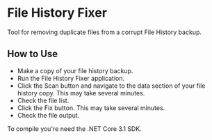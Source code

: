 # File History Fixer
Tool for removing duplicate files from a corrupt File History backup.

## How to Use
- Make a copy of your file history backup.
- Run the File History Fixer application.
- Click the Scan button and navigate to the data section of your file history copy.  This may take several minutes.
- Check the file list.
- Click the Fix button. This may take several minutes.
- Check the file output.

To compile you're need the .NET Core 3.1 SDK.
